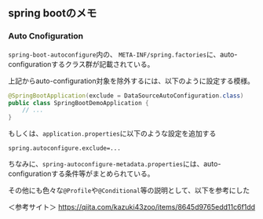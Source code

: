 ## spring bootのメモ

### Auto Cnofiguration

`spring-boot-autoconfigure`内の、
`META-INF/spring.factories`に、auto-configurationするクラス群が記載されている。

上記からauto-configuration対象を除外するには、以下のように設定する模様。

```java
@SpringBootApplication(exclude = DataSourceAutoConfiguration.class)
public class SpringBootDemoApplication {
    // ...
}
```

もしくは、`application.properties`に以下のような設定を追加する

```properties
spring.autoconfigure.exclude=...
```

ちなみに、`spring-autoconfigure-metadata.properties`には、auto-configurationする条件等がまとめられている。

その他にも色々な`@Profile`や`@Conditional`等の説明として、以下を参考にした

＜参考サイト＞
https://qiita.com/kazuki43zoo/items/8645d9765edd11c6f1dd